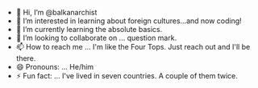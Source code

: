 - 👋 Hi, I’m @balkanarchist
- 👀 I’m interested in learning about foreign cultures...and now coding!
- 🌱 I’m currently learning the absolute basics.
- 💞️ I’m looking to collaborate on ... question mark.
- 📫 How to reach me ... I'm like the Four Tops. Just reach out and I'll be there.
- 😄 Pronouns: ... He/him
- ⚡ Fun fact: ... I've lived in seven countries. A couple of them twice.

<!---
balkanarchist/balkanarchist is a ✨ special ✨ repository because its `README.md` (this file) appears on your GitHub profile.
You can click the Preview link to take a look at your changes.
--->
